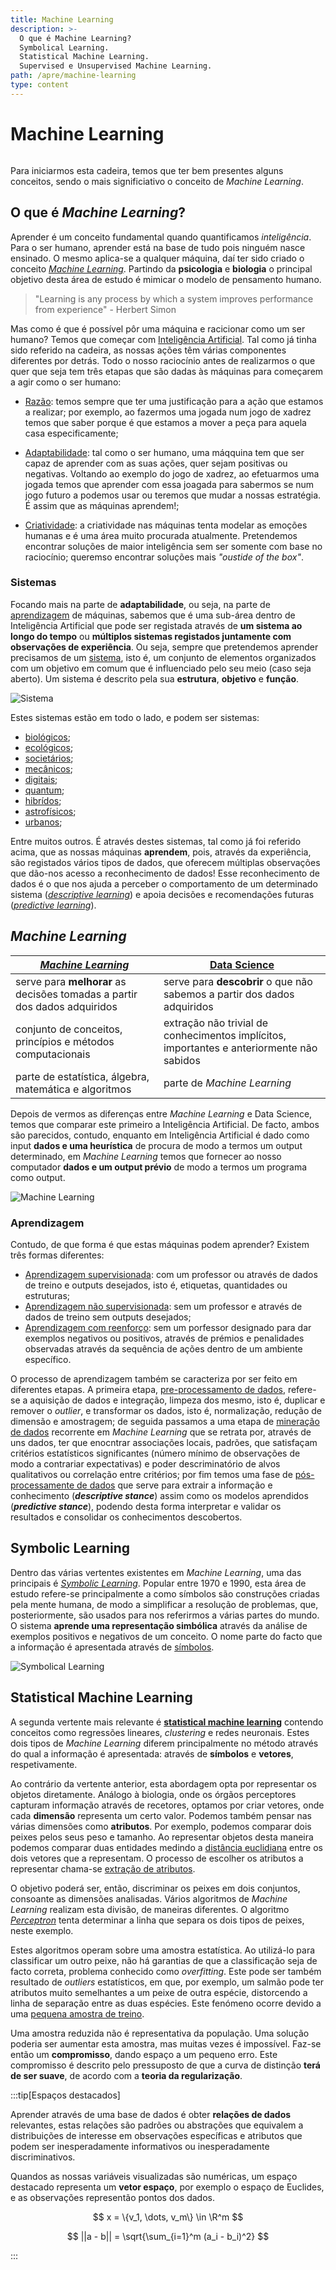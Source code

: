 ```yaml
---
title: Machine Learning
description: >-
  O que é Machine Learning?
  Symbolical Learning.
  Statistical Machine Learning.
  Supervised e Unsupervised Machine Learning.
path: /apre/machine-learning
type: content
---
```


# Machine Learning

```toc

```

Para iniciarmos esta cadeira, temos que ter bem presentes alguns conceitos, sendo o mais significiativo o conceito de _Machine Learning_.

## O que é _Machine Learning_?

Aprender é um conceito fundamental quando quantificamos _inteligência_. Para o ser humano, aprender está na base de tudo pois ninguém nasce ensinado. O mesmo aplica-se a qualquer máquina, daí ter sido criado o conceito [_Machine Learning_](color:pink). Partindo da **psicologia** e **biologia** o principal objetivo desta área de estudo é mimicar o modelo de pensamento humano.

> "Learning is any process by which a system improves performance from experience" - Herbert Simon

Mas como é que é possível pôr uma máquina e racicionar como um ser humano? Temos que começar com [Inteligência Artificial](color:pink). Tal como já tinha sido referido na cadeira, as nossas ações têm várias componentes diferentes por detrás. Todo o nosso raciocínio antes de realizarmos o que quer que seja tem três etapas que são dadas às máquinas para começarem a agir como o ser humano:

- [Razão](color:orange): temos sempre que ter uma justificação para a ação que estamos a realizar; por exemplo, ao fazermos uma jogada num jogo de xadrez temos que saber porque é que estamos a mover a peça para aquela casa especificamente;

- [Adaptabilidade](color:orange): tal como o ser humano, uma máqquina tem que ser capaz de aprender com as suas ações, quer sejam positivas ou negativas. Voltando ao exemplo do jogo de xadrez, ao efetuarmos uma jogada temos que aprender com essa joagada para sabermos se num jogo futuro a podemos usar ou teremos que mudar a nossas estratégia. É assim que as máquinas aprendem!;

- [Criatividade](color:orange): a criatividade nas máquinas tenta modelar as emoções humanas e é uma área muito procurada atualmente. Pretendemos encontrar soluções de maior inteligência sem ser somente com base no raciocínio; queremso encontrar soluções mais _"oustide of the box"_.

### Sistemas

Focando mais na parte de **adaptabilidade**, ou seja, na parte de [aprendizagem](color:pink) de máquinas, sabemos que é uma sub-área dentro de Inteligência Artificial que pode ser registada através de **um sistema ao longo do tempo** ou **múltiplos sistemas registados juntamente com observações de experiência**. Ou seja, sempre que pretendemos aprender precisamos de um [sistema](color:pink), isto é, um conjunto de elementos organizados com um objetivo em comum que é influenciado pelo seu meio (caso seja aberto). Um sistema é descrito pela sua **estrutura**, **objetivo** e **função**.

![Sistema](./assets/0001-sistema.png#dark=3)

Estes sistemas estão em todo o lado, e podem ser sistemas:

- [biológicos](color:orange);
- [ecológicos](color:orange);
- [societários](color:orange);
- [mecânicos](color:orange);
- [digitais](color:orange);
- [quantum](color:orange);
- [hibrídos](color:orange);
- [astrofísicos](color:orange);
- [urbanos](color:orange);

Entre muitos outros. É através destes sistemas, tal como já foi referido acima, que as nossas máquinas **aprendem**, pois, através da experiência, são registados vários tipos de dados, que oferecem múltiplas observações que dão-nos acesso a reconhecimento de dados! Esse reconhecimento de dados é o que nos ajuda a perceber o comportamento de um determinado sistema ([_descriptive learning_](color:pink)) e apoia decisões e recomendações futuras ([_predictive learning_](color:pink)).

## _Machine Learning_

| [**_Machine Learning_**](color:pink)                                      | [**Data Science**](color:orange)                                                          |
| ------------------------------------------------------------------------- | ----------------------------------------------------------------------------------------- |
| serve para **melhorar** as decisões tomadas a partir dos dados adquiridos | serve para **descobrir** o que não sabemos a partir dos dados adquiridos                  |
| conjunto de conceitos, princípios e métodos computacionais                | extração não trivial de conhecimentos implícitos, importantes e anteriormente não sabidos |
| parte de estatística, álgebra, matemática e algoritmos                    | parte de _Machine Learning_                                                               |

Depois de vermos as diferenças entre _Machine Learning_ e Data Science, temos que comparar este primeiro a Inteligência Artificial. De facto, ambos são parecidos, contudo, enquanto em Inteligência Artificial é dado como input **dados e uma heurística** de procura de modo a termos um output determinado, em _Machine Learning_ temos que fornecer ao nosso computador **dados e um output prévio** de modo a termos um programa como output.

![Machine Learning](./assets/0001-ml.png#dark=3)

### Aprendizagem

Contudo, de que forma é que estas máquinas podem aprender? Existem três formas diferentes:

- [Aprendizagem supervisionada](color:orange): com um professor ou através de dados de treino e outputs desejados, isto é, etiquetas, quantidades ou estruturas;
- [Aprendizagem não supervisionada](color:orange): sem um professor e através de dados de treino sem outputs desejados;
- [Aprendizagem com reenforço](color:orange): sem um porfessor designado para dar exemplos negativos ou positivos, através de prémios e penalidades observadas através da sequência de ações dentro de um ambiente específico.

O processo de aprendizagem também se caracteriza por ser feito em diferentes etapas. A primeira etapa, [pre-processamento de dados](color:pink), refere-se a aquisição de dados e integração, limpeza dos mesmo, isto é, duplicar e remover o _outlier_, e transformar os dados, isto é, normalização, redução de dimensão e amostragem; de seguida passamos a uma etapa de [mineração de dados](color:pink) recorrente em _Machine Learning_ que se retrata por, através de uns dados, ter que enocntrar associações locais, padrões, que satisfaçam critérios estatísticos significantes (número mínimo de observações de modo a contrariar expectativas) e poder descriminatório de alvos qualitativos ou correlação entre critérios; por fim temos uma fase de [pós-processamente de dados](color:pink) que serve para extrair a informação e conhecimento (**_descriptive stance_**) assim como os modelos aprendidos (**_predictive stance_**), podendo desta forma interpretar e validar os resultados e consolidar os conhecimentos descobertos.

## Symbolic Learning

Dentro das várias vertentes existentes em _Machine Learning_, uma das principais é [_Symbolic Learning_](color:pink). Popular entre 1970 e 1990, esta área de estudo refere-se principalmente a como símbolos são construções criadas pela mente humana, de modo a simplificar a resolução de problemas, que, posteriormente, são usados para nos referirmos a várias partes do mundo. O sistema **aprende uma representação simbólica** através da análise de exemplos positivos e negativos de um conceito. O nome parte do facto que a informação é apresentada através de [símbolos](color:orange).

![Symbolical Learning](./assets/0001-symbolic-learning.png#dark=2)

## Statistical Machine Learning

A segunda vertente mais relevante é [**statistical machine learning**](color:pink) contendo conceitos como regressões lineares, _clustering_ e redes neuronais. Estes dois tipos de _Machine Learning_ diferem principalmente no método através do qual a informação é apresentada: através de **símbolos** e **vetores**, respetivamente.

Ao contrário da vertente anterior, esta abordagem opta por representar os objetos diretamente. Análogo à biologia, onde os órgãos perceptores capturam informação através de recetores, optamos por criar vetores, onde cada **dimensão** representa um certo valor. Podemos também pensar nas várias dimensões como **atributos**. Por exemplo, podemos comparar dois peixes pelos seus peso e tamanho. Ao representar objetos desta maneira podemos comparar duas entidades medindo a [distância euclidiana](color:pink) entre os dois vetores que a representam. O processo de escolher os atributos a representar chama-se [extração de atributos](color:pink).

O objetivo poderá ser, então, discriminar os peixes em dois conjuntos, consoante as dimensões analisadas. Vários algoritmos de _Machine Learning_ realizam esta divisão, de maneiras diferentes. O algoritmo [_Perceptron_](color:orange) tenta determinar a linha que separa os dois tipos de peixes, neste exemplo.

Estes algoritmos operam sobre uma amostra estatística. Ao utilizá-lo para classificar um outro peixe, não há garantias de que a classificação seja de facto correta, problema conhecido como _overfitting_. Este pode ser também resultado de _outliers_ estatísticos, em que, por exemplo, um salmão pode ter atributos muito semelhantes a um peixe de outra espécie, distorcendo a linha de separação entre as duas espécies. Este fenómeno ocorre devido a uma [pequena amostra de treino](color:pink).

Uma amostra reduzida não é representativa da população. Uma solução poderia ser aumentar esta amostra, mas muitas vezes é impossível. Faz-se então um **compromisso**, dando espaço a um pequeno erro. Este compromisso é descrito pelo pressuposto de que a curva de distinção **terá de ser suave**, de acordo com a **teoria da regularização**.

:::tip[Espaços destacados]

Aprender através de uma base de dados é obter **relações de dados** relevantes, estas relações são padrões ou abstrações que equivalem a distribuições de interesse em observações específicas e atributos que podem ser inesperadamente informativos ou inesperadamente discriminativos.

Quandos as nossas variáveis visualizadas são numéricas, um espaço destacado representa um **vetor espaço**, por exemplo o espaço de Euclides, e as observações representão pontos dos dados.

$$
x = \{v_1, \dots, v_m\} \in \R^m
$$

$$
||a - b|| = \sqrt{\sum_{i=1}^m (a_i - b_i)^2}
$$

:::
